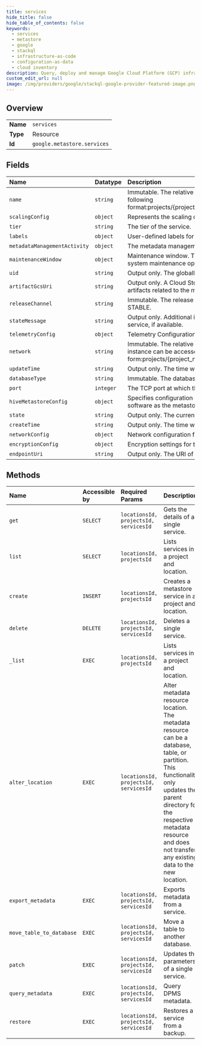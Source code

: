 ```yaml
---
title: services
hide_title: false
hide_table_of_contents: false
keywords:
  - services
  - metastore
  - google    
  - stackql
  - infrastructure-as-code
  - configuration-as-data
  - cloud inventory
description: Query, deploy and manage Google Cloud Platform (GCP) infrastructure and resources using SQL
custom_edit_url: null
image: /img/providers/google/stackql-google-provider-featured-image.png
---
```

  
    

## Overview
<table><tbody>
<tr><td><b>Name</b></td><td><code>services</code></td></tr>
<tr><td><b>Type</b></td><td>Resource</td></tr>
<tr><td><b>Id</b></td><td><code>google.metastore.services</code></td></tr>
</tbody></table>

## Fields
| Name | Datatype | Description |
|:-----|:---------|:------------|
| `name` | `string` | Immutable. The relative resource name of the metastore service, in the following format:projects/&#123;project_number&#125;/locations/&#123;location_id&#125;/services/&#123;service_id&#125;. |
| `scalingConfig` | `object` | Represents the scaling configuration of a metastore service. |
| `tier` | `string` | The tier of the service. |
| `labels` | `object` | User-defined labels for the metastore service. |
| `metadataManagementActivity` | `object` | The metadata management activities of the metastore service. |
| `maintenanceWindow` | `object` | Maintenance window. This specifies when Dataproc Metastore may perform system maintenance operation to the service. |
| `uid` | `string` | Output only. The globally unique resource identifier of the metastore service. |
| `artifactGcsUri` | `string` | Output only. A Cloud Storage URI (starting with gs://) that specifies where artifacts related to the metastore service are stored. |
| `releaseChannel` | `string` | Immutable. The release channel of the service. If unspecified, defaults to STABLE. |
| `stateMessage` | `string` | Output only. Additional information about the current state of the metastore service, if available. |
| `telemetryConfig` | `object` | Telemetry Configuration for the Dataproc Metastore service. |
| `network` | `string` | Immutable. The relative resource name of the VPC network on which the instance can be accessed. It is specified in the following form:projects/&#123;project_number&#125;/global/networks/&#123;network_id&#125;. |
| `updateTime` | `string` | Output only. The time when the metastore service was last updated. |
| `databaseType` | `string` | Immutable. The database type that the Metastore service stores its data. |
| `port` | `integer` | The TCP port at which the metastore service is reached. Default: 9083. |
| `hiveMetastoreConfig` | `object` | Specifies configuration information specific to running Hive metastore software as the metastore service. |
| `state` | `string` | Output only. The current state of the metastore service. |
| `createTime` | `string` | Output only. The time when the metastore service was created. |
| `networkConfig` | `object` | Network configuration for the Dataproc Metastore service.Next available ID: 4 |
| `encryptionConfig` | `object` | Encryption settings for the service. |
| `endpointUri` | `string` | Output only. The URI of the endpoint used to access the metastore service. |
## Methods
| Name | Accessible by | Required Params | Description |
|:-----|:--------------|:----------------|:------------|
| `get` | `SELECT` | `locationsId, projectsId, servicesId` | Gets the details of a single service. |
| `list` | `SELECT` | `locationsId, projectsId` | Lists services in a project and location. |
| `create` | `INSERT` | `locationsId, projectsId` | Creates a metastore service in a project and location. |
| `delete` | `DELETE` | `locationsId, projectsId, servicesId` | Deletes a single service. |
| `_list` | `EXEC` | `locationsId, projectsId` | Lists services in a project and location. |
| `alter_location` | `EXEC` | `locationsId, projectsId, servicesId` | Alter metadata resource location. The metadata resource can be a database, table, or partition. This functionality only updates the parent directory for the respective metadata resource and does not transfer any existing data to the new location. |
| `export_metadata` | `EXEC` | `locationsId, projectsId, servicesId` | Exports metadata from a service. |
| `move_table_to_database` | `EXEC` | `locationsId, projectsId, servicesId` | Move a table to another database. |
| `patch` | `EXEC` | `locationsId, projectsId, servicesId` | Updates the parameters of a single service. |
| `query_metadata` | `EXEC` | `locationsId, projectsId, servicesId` | Query DPMS metadata. |
| `restore` | `EXEC` | `locationsId, projectsId, servicesId` | Restores a service from a backup. |
